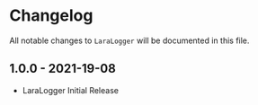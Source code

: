 # Changelog

All notable changes to `LaraLogger` will be documented in this file.

## 1.0.0 - 2021-19-08

-   LaraLogger Initial Release
